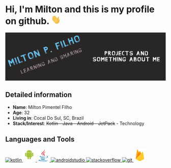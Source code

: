 <h1>Hi, I'm Milton and this is my profile on github. <img src="https://github.com/MiltonDevSis/MiltonDevSis/blob/master/wave.gif" height="30" width="30"></h1> 

<img src="https://github.com/MiltonDevSis/MiltonDevSis/blob/master/Painel.png">

## Detailed information

* **Name**: Milton Pimentel Filho
* **Age**: 32
* **Living in**: Cocal Do Sul, SC, Brazil
* **Stack/Interest**: <s>Kotlin - Java - Android - JetPack</s> - Technology

## Languages and Tools
</p>
    <!--Kotlin-->
    <a href="https://kotlinlang.org" target="_blank"> <img
            src="https://www.vectorlogo.zone/logos/kotlinlang/kotlinlang-icon.svg" alt="kotlin" width="30" height="40"/>
    </a>
    <!--Android-->
    <a href="https://developer.android.com" target="_blank"> <img
            src="https://raw.githubusercontent.com/devicons/devicon/master/icons/android/android-original-wordmark.svg"
            alt="android" width="40" height="40"/> </a>
    <!--Java-->
    <a href="https://www.java.com" target="_blank"> <img
            src="https://raw.githubusercontent.com/devicons/devicon/master/icons/java/java-original.svg" alt="java"
            width="40" height="40"/> </a>
    <!--AndroidStudio-->
    <a href="https://developer.android.com/studio" target="_blank"> <img
            src="https://upload.wikimedia.org/wikipedia/commons/8/8f/Breezeicons-apps-48-android-studio.svg" alt="androidstudio"
            width="40" height="40"/> </a>
    <!--Stackoverflow-->
    <a href="https://stackoverflow.com" target="_blank"> <img
            src="https://upload.wikimedia.org/wikipedia/commons/e/ef/Stack_Overflow_icon.svg" alt="stackoverflow"
            width="40" height="40"/> </a>
    <!--Git-->
    <a href="https://git-scm.com/" target="_blank"> <img
            src="https://upload.wikimedia.org/wikipedia/commons/3/3f/Git_icon.svg" alt="git"
            width="40" height="40"/> </a>
    <!--Firebase-->
    <a href="https://firebase.google.com" target="_blank"> <img
            src="https://raw.githubusercontent.com/github/explore/80688e429a7d4ef2fca1e82350fe8e3517d3494d/topics/firebase/firebase.png" alt="firebase"
            width="40" height="40"/> </a>

<!-- gif snake <img src="https://raw.githubusercontent.com/paulosalvatore/paulosalvatore/output/github-snake.svg"/> -->

<!--topico de linguagens usadas nos repositorios-->
<!--![Top Langs](https://github-readme-stats.vercel.app/api/top-langs/?username=MiltonDevSis&layout=compact&theme=radical)-->


